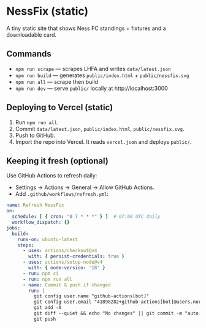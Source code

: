 # NessFix (static)

A tiny static site that shows Ness FC standings + fixtures and a downloadable card.

## Commands

- `npm run scrape` — scrapes LHFA and writes `data/latest.json`
- `npm run build` — generates `public/index.html` + `public/nessfix.svg`
- `npm run all` — scrape then build
- `npm run dev` — serve `public/` locally at http://localhost:3000

## Deploying to Vercel (static)

1. Run `npm run all`.
2. Commit `data/latest.json`, `public/index.html`, `public/nessfix.svg`.
3. Push to GitHub.
4. Import the repo into Vercel. It reads `vercel.json` and deploys `public/`.

## Keeping it fresh (optional)

Use GitHub Actions to refresh daily:

- Settings → Actions → General → Allow GitHub Actions.
- Add `.github/workflows/refresh.yml`:

```yaml
name: Refresh NessFix
on:
  schedule: [ { cron: "0 7 * * *" } ]  # 07:00 UTC daily
  workflow_dispatch: {}
jobs:
  build:
    runs-on: ubuntu-latest
    steps:
      - uses: actions/checkout@v4
        with: { persist-credentials: true }
      - uses: actions/setup-node@v4
        with: { node-version: '18' }
      - run: npm ci
      - run: npm run all
      - name: Commit & push if changed
        run: |
          git config user.name "github-actions[bot]"
          git config user.email "41898282+github-actions[bot]@users.noreply.github.com"
          git add -A
          git diff --quiet && echo "No changes" || git commit -m "auto: refresh data & build"
          git push
